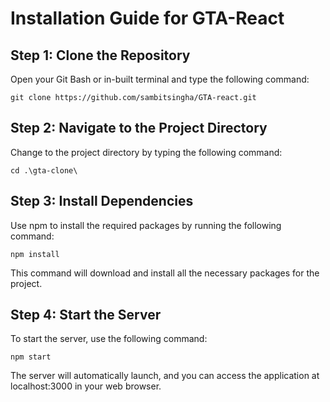 # Installation Guide for GTA-React 
## Step 1: Clone the Repository
Open your Git Bash or in-built terminal and type the following command:
```
git clone https://github.com/sambitsingha/GTA-react.git
```
## Step 2: Navigate to the Project Directory
Change to the project directory by typing the following command:
```
cd .\gta-clone\
```
## Step 3: Install Dependencies
Use npm to install the required packages by running the following command:
```
npm install
```
This command will download and install all the necessary packages for the project.
## Step 4: Start the Server
To start the server, use the following command:
```
npm start
```
The server will automatically launch, and you can access the application at localhost:3000 in your web browser.
